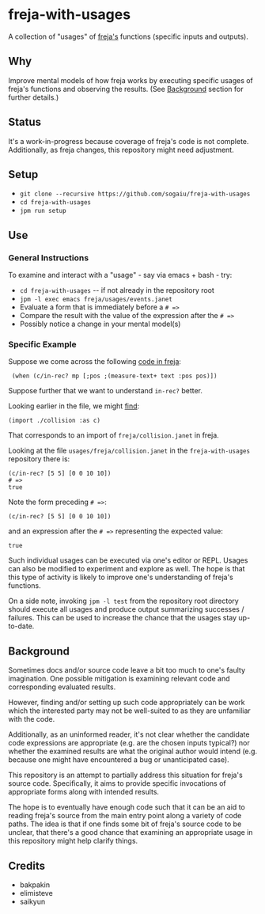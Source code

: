 # freja-with-usages

A collection of "usages" of [freja's](https://github.com/saikyun/freja)
functions (specific inputs and outputs).

## Why

Improve mental models of how freja works by executing specific usages
of freja's functions and observing the results.  (See
[Background](#background) section for further details.)

## Status

It's a work-in-progress because coverage of freja's code is not
complete.  Additionally, as freja changes, this repository might need
adjustment.

## Setup

* `git clone --recursive https://github.com/sogaiu/freja-with-usages`
* `cd freja-with-usages`
* `jpm run setup`

## Use

### General Instructions

To examine and interact with a "usage" - say via emacs + bash - try:

* `cd freja-with-usages` -- if not already in the repository root
* `jpm -l exec emacs freja/usages/events.janet`
* Evaluate a form that is immediately before a `# =>`
* Compare the result with the value of the expression after the `# =>`
* Possibly notice a change in your mental model(s)

### Specific Example

Suppose we come across the following [code in freja](https://github.com/saikyun/freja/blob/8583fa1a73d3754fe465f108d49496cc6bc3d570/freja/layout.janet#L122):

```
 (when (c/in-rec? mp [;pos ;(measure-text+ text :pos pos)])
```

Suppose further that we want to understand `in-rec?` better.

Looking earlier in the file, we might [find](https://github.com/saikyun/freja/blob/8583fa1a73d3754fe465f108d49496cc6bc3d570/freja/layout.janet#L4):

```
(import ./collision :as c)
```

That corresponds to an import of `freja/collision.janet` in freja.

Looking at the file `usages/freja/collision.janet` in the `freja-with-usages`
repository there is:

```
(c/in-rec? [5 5] [0 0 10 10])
# =>
true
```

Note the form preceding `# =>`:

```
(c/in-rec? [5 5] [0 0 10 10])
```

and an expression after the `# =>` representing the expected value:

```
true
```

Such individual usages can be executed via one's editor or REPL.
Usages can also be modified to experiment and explore as well.  The
hope is that this type of activity is likely to improve one's
understanding of freja's functions.

On a side note, invoking `jpm -l test` from the repository root
directory should execute all usages and produce output summarizing
successes / failures.  This can be used to increase the chance that
the usages stay up-to-date.

## Background

Sometimes docs and/or source code leave a bit too much to one's faulty
imagination.  One possible mitigation is examining relevant code and
corresponding evaluated results.

However, finding and/or setting up such code appropriately can be work
which the interested party may not be well-suited to as they are
unfamiliar with the code.

Additionally, as an uninformed reader, it's not clear whether the
candidate code expressions are appropriate (e.g. are the chosen inputs
typical?) nor whether the examined results are what the original
author would intend (e.g. because one might have encountered a bug or
unanticipated case).

This repository is an attempt to partially address this situation for
freja's source code.  Specifically, it aims to provide specific
invocations of appropriate forms along with intended results.

The hope is to eventually have enough code such that it can be an aid
to reading freja's source from the main entry point along a variety of
code paths.  The idea is that if one finds some bit of freja's source
code to be unclear, that there's a good chance that examining an
appropriate usage in this repository might help clarify things.

## Credits

* bakpakin
* elimisteve
* saikyun

